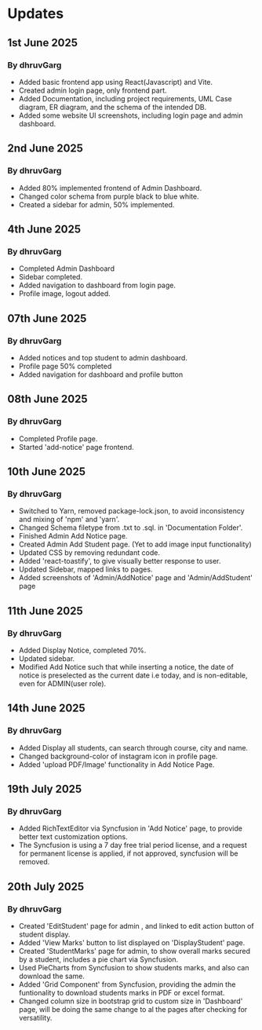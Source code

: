 # Updates

## 1st June 2025

### By dhruvGarg
- Added basic frontend app using React(Javascript) and Vite.
- Created admin login page, only frontend part.
- Added Documentation, including project requirements, UML Case diagram, ER diagram, and the schema of the intended DB.
- Added some website UI screenshots, including login page and admin dashboard.

## 2nd June 2025

### By dhruvGarg
- Added 80% implemented frontend of Admin Dashboard.
- Changed color schema from purple black to blue white.
- Created a sidebar for admin, 50% implemented.

## 4th June 2025

### By dhruvGarg
- Completed Admin Dashboard
- Sidebar completed.
- Added navigation to dashboard from login page.
- Profile image, logout added.

## 07th June 2025

### By dhruvGarg
- Added notices and top student to admin dashboard.
- Profile page 50% completed
- Added navigation for dashboard and profile button

## 08th June 2025

### By dhruvGarg
- Completed Profile page.
- Started 'add-notice' page frontend.

## 10th June 2025

### By dhruvGarg
- Switched to Yarn, removed package-lock.json, to avoid inconsistency and mixing of 'npm' and 'yarn'. 
- Changed Schema filetype from .txt to .sql. in 'Documentation Folder'.
- Finished Admin Add Notice page.
- Created Admin Add Student page. (Yet to add image input functionality)
- Updated CSS by removing redundant code.
- Added 'react-toastify', to give visually better response to user.
- Updated Sidebar, mapped links to pages.
- Added screenshots of 'Admin/AddNotice' page and 'Admin/AddStudent' page


## 11th June 2025

### By dhruvGarg
- Added Display Notice, completed 70%.
- Updated sidebar.
- Modified Add Notice such that while inserting a notice, the date of notice is preselected as the current date i.e today, and is non-editable, even for ADMIN(user role).


## 14th June 2025

### By dhruvGarg
- Added Display all students, can search through course, city and name.
- Changed background-color of instagram icon in profile page.
- Added 'upload PDF/Image' functionality in Add Notice Page.

## 19th July 2025

### By dhruvGarg
- Added RichTextEditor via Syncfusion in 'Add Notice' page, to provide better text customization options.
- The Syncfusion is using a 7 day free trial period license, and a request for permanent license is applied, if not approved, syncfusion will be removed. 

## 20th July 2025

### By dhruvGarg
- Created 'EditStudent' page for admin , and linked to edit action button of student display.
- Added 'View Marks' button to list displayed on 'DisplayStudent' page.
- Created 'StudentMarks' page for admin, to show overall marks secured by a student, includes a pie chart via Syncfusion.
- Used PieCharts from Syncfusion to show students marks, and also can download the same.
- Added 'Grid Component' from Syncfusion, providing the admin the funtionality to download students marks in PDF or excel format.
- Changed column size in bootstrap grid to custom size in 'Dashboard' page, will be doing the same change to al the pages after checking for versatility.
